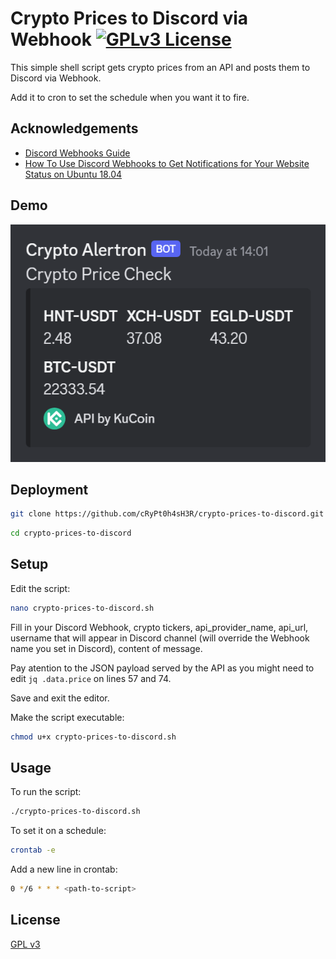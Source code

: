 
# Crypto Prices to Discord via Webhook [![GPLv3 License](https://img.shields.io/badge/License-GPL%20v3-yellow.svg)](https://opensource.org/licenses/)

This simple shell script gets crypto prices from an API and posts them to Discord via Webhook.

Add it to cron to set the schedule when you want it to fire.

## Acknowledgements

 - [Discord Webhooks Guide](https://birdie0.github.io/discord-webhooks-guide/)
 - [How To Use Discord Webhooks to Get Notifications for Your Website Status on Ubuntu 18.04](https://www.digitalocean.com/community/tutorials/how-to-use-discord-webhooks-to-get-notifications-for-your-website-status-on-ubuntu-18-04)

## Demo

![App Screenshot](https://raw.githubusercontent.com/cRyPt0h4sH3R/check-crypto-prices-discord-webhook/main/demo.png)

## Deployment

```bash
git clone https://github.com/cRyPt0h4sH3R/crypto-prices-to-discord.git
```
```bash
cd crypto-prices-to-discord
```

## Setup

Edit the script:

```bash
nano crypto-prices-to-discord.sh
```
Fill in your Discord Webhook, crypto tickers, api_provider_name, api_url, username that will appear in Discord channel (will override the Webhook name you set in Discord), content of message.

Pay atention to the JSON payload served by the API as you might need to edit ```jq .data.price``` on lines 57 and 74.

Save and exit the editor.

Make the script executable:

```bash
chmod u+x crypto-prices-to-discord.sh
```

## Usage

To run the script:

```bash
./crypto-prices-to-discord.sh
```

To set it on a schedule:

```bash
crontab -e
```

Add a new line in crontab:

```bash
0 */6 * * * <path-to-script>
```

## License

[GPL v3](https://opensource.org/license/gpl-3-0/)
